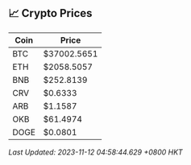 ## 📈 Crypto Prices

| Coin | Price |
| ---- | ----- |
| BTC | $37002.5651 |
| ETH | $2058.5057 |
| BNB | $252.8139 |
| CRV | $0.6333 |
| ARB | $1.1587 |
| OKB | $61.4974 |
| DOGE | $0.0801 |

_Last Updated: 2023-11-12 04:58:44.629 +0800 HKT_